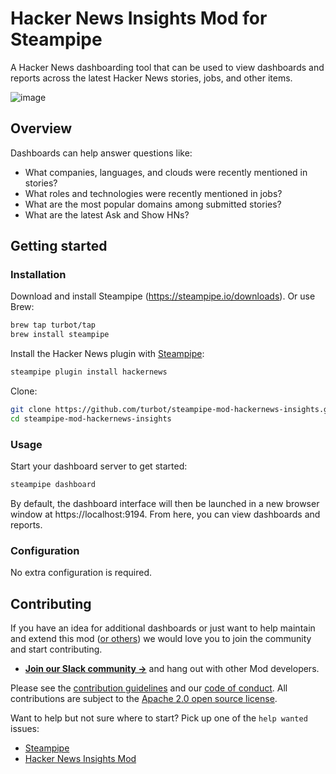 # Hacker News Insights Mod for Steampipe

A Hacker News dashboarding tool that can be used to view dashboards and reports across the latest Hacker News stories, jobs, and other items.

![image](https://raw.githubusercontent.com/turbot/steampipe-mod-hackernews-insights/main/docs/images/hacker_news_dashboard.png)

## Overview

Dashboards can help answer questions like:

- What companies, languages, and clouds were recently mentioned in stories?
- What roles and technologies were recently mentioned in jobs?
- What are the most popular domains among submitted stories?
- What are the latest Ask and Show HNs?

## Getting started

### Installation

Download and install Steampipe (https://steampipe.io/downloads). Or use Brew:

```sh
brew tap turbot/tap
brew install steampipe
```

Install the Hacker News plugin with [Steampipe](https://steampipe.io):

```sh
steampipe plugin install hackernews
```

Clone:

```sh
git clone https://github.com/turbot/steampipe-mod-hackernews-insights.git
cd steampipe-mod-hackernews-insights
```

### Usage

Start your dashboard server to get started:

```sh
steampipe dashboard
```

By default, the dashboard interface will then be launched in a new browser window at https://localhost:9194. From here, you can view dashboards and reports.

### Configuration

No extra configuration is required.

## Contributing

If you have an idea for additional dashboards or just want to help maintain and extend this mod ([or others](https://github.com/topics/steampipe-mod)) we would love you to join the community and start contributing.

- **[Join our Slack community →](https://steampipe.io/community/join)** and hang out with other Mod developers.

Please see the [contribution guidelines](https://github.com/turbot/steampipe/blob/main/CONTRIBUTING.md) and our [code of conduct](https://github.com/turbot/steampipe/blob/main/CODE_OF_CONDUCT.md). All contributions are subject to the [Apache 2.0 open source license](https://github.com/turbot/steampipe-mod-hackernews-insights/blob/main/LICENSE).

Want to help but not sure where to start? Pick up one of the `help wanted` issues:

- [Steampipe](https://github.com/turbot/steampipe/labels/help%20wanted)
- [Hacker News Insights Mod](https://github.com/turbot/steampipe-mod-hackernews-insights/labels/help%20wanted)
